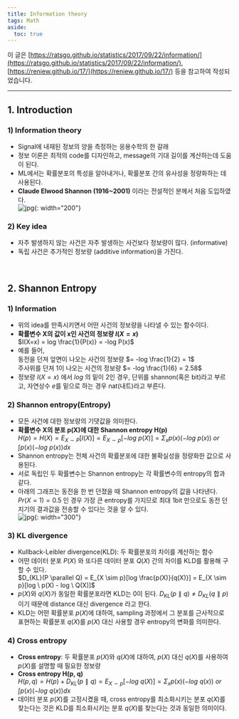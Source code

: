 ```yaml
---
title: Information theory
tags: Math
aside:
  toc: true
---
```


이 글은 [https://ratsgo.github.io/statistics/2017/09/22/information/](https://ratsgo.github.io/statistics/2017/09/22/information/), [https://reniew.github.io/17/](https://reniew.github.io/17/) 등을 참고하여 작성되었습니다.

<!--more-->

---

## 1. Introduction
### 1) Information theory
- Signal에 내재된 정보의 양을 측정하는 응용수학의 한 갈래
- 정보 이론은 최적의 code를 디자인하고, message의 기대 길이를 계산하는데 도움이 된다.
- ML에서는 확률분포의 특성을 알아내거나, 확률분포 간의 유사성을 정량화하는 데 사용된다.
- **Claude Elwood Shannon (1916~2001)** 이라는 전설적인 분께서 처음 도입하였다. <br>
![jpg](https://media.newyorker.com/photos/5909765cc14b3c606c1089f4/master/w_1023,c_limit/Roberts-Claude-Shannon.jpg){: width="200"}
### 2) Key idea
- 자주 발생하지 않는 사건은 자주 발생하는 사건보다 정보량이 많다. (informative)
- 독립 사건은 추가적인 정보량 (additive information)을 가진다.

<br>

## 2. Shannon Entropy
### 1) Information
- 위의 idea를 만족시키면서 어떤 사건의 정보량을 나타낼 수 있는 함수이다.
- **확률변수 X의 값이 x인 사건의 정보량 $I(X=x)$** <br>
$I(X=x) = log \frac{1}{P(x)} = -log P(x)$
- 예를 들어, <br>
동전을 던져 앞면이 나오는 사건의 정보량 $= -log \frac{1}{2} = 1$ <br>
주사위를 던져 1이 나오는 사건의 정보량 $= -log \frac{1}{6} = 2.58$
- 정보량 $I(X=x)$ 에서 $log$ 의 밑이 2인 경우, 단위를 shannon(혹은 bit)라고 부르고, 자연상수 $e$를 밑으로 하는 경우 nat(내트)라고 부른다.

### 2) Shannon entropy(Entropy)
- 모든 사건에 대한 정보량의 기댓값을 의미한다.
- **확률변수 X의 분포 p(X)에 대한 Shannon entropy H(p)** <br>
$H(p) = H(X) = E_{X \sim P}[I(X)] = E_{X \sim p}[-log \ p(X)] = \Sigma_x p(x) (-log \ p(x)) \textit{ or } \int p(x) (-log \ p(x)) dx$
- Shannon entropy는 전체 사건의 확률분포에 대한 불확실성을 정량화한 값으로 사용된다.
- 서로 독립인 두 확률변수는 Shannon entropy는 각 확률변수의 entropy의 합과 같다.
- 아래의 그래프는 동전을 한 번 던졌을 때 Shannon entropy의 값을 나타낸다. $Pr(X=1)=0.5$ 인 경우 가장 큰 entropy를 가지므로 최대 1bit 만으로도 동전 던지기의 결과값을 전송할 수 있다는 것을 알 수 있다. <br>
![jpg](https://upload.wikimedia.org/wikipedia/commons/thumb/2/22/Binary_entropy_plot.svg/450px-Binary_entropy_plot.svg.png){: width="300"}

### 3) KL divergence
- Kullback-Leibler divergence(KLD): 두 확률분포의 차이를 계산하는 함수
- 어떤 데이터 분포 $P(X)$ 와 또다른 데이터 분포 $Q(X)$ 간의 차이를 KLD를 활용해 구할 수 있다. <br>
$D_{KL}(P \parallel Q) = E_{X \sim p}[log \frac{p(X)}{q(X)}] = E_{X \sim p}[log \ p(X) - log \ Q(X)]$
- $p(X)$와 $q(X)$가 동일한 확률분포라면 KLD는 0이 된다. $D_{KL}(p \parallel q) \neq D_{KL}(q \parallel p)$ 이기 때문에 distance 대신 divergence 라고 한다.
- KLD는 어떤 확률분포 $p(X)$에 대하여, sampling 과정에서 그 분포를 근사적으로 표현하는 확률분포 $q(X)$를 $p(X)$ 대신 사용할 경우 entropy의 변화를 의미한다.

### 4) Cross entropy
- **Cross entropy**: 두 확률분포 $p(X)$와 $q(X)$에 대하여, $p(X)$ 대신 $q(X)$를 사용하여 $p(X)$를 설명할 때 필요한 정보량
- **Cross entropy H(p, q)** <br>
$H(p, q) = H(p) + D_{KL}(p \parallel q) = E_{X \sim p}[-log \ q(X)] = \Sigma_x p(x) (-log \ q(x)) \textit{ or } \int p(x) (-log \ q(x)) dx$
- 데이터 분포 $p(X)$를 고정시켰을 때, cross entropy를 최소화시키는 분포 $q(X)$를 찾는다는 것은 KLD를 최소화시키는 분포 $q(X)$를 찾는다는 것과 동일한 의미이다.
